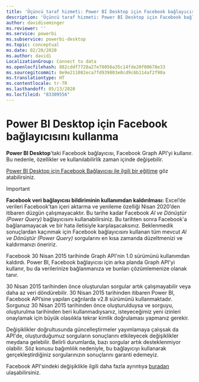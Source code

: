 ```yaml
---
title: 'Üçüncü taraf hizmeti: Power BI Desktop için Facebook bağlayıcısı'
description: 'Üçüncü taraf hizmeti: Power BI Desktop için Facebook bağlayıcısı'
author: davidiseminger
ms.reviewer: ''
ms.service: powerbi
ms.subservice: powerbi-desktop
ms.topic: conceptual
ms.date: 02/20/2020
ms.author: davidi
LocalizationGroup: Connect to data
ms.openlocfilehash: 882cddf7728a27e78056a35c14fde20f00678e33
ms.sourcegitcommit: 0e9e211082eca7fd939803e0cd9c6b114af2f90a
ms.translationtype: HT
ms.contentlocale: tr-TR
ms.lasthandoff: 05/13/2020
ms.locfileid: "83309556"
---
```

# <a name="use-the-facebook-connector-for-power-bi-desktop"></a>Power BI Desktop için Facebook bağlayıcısını kullanma
**Power BI Desktop**'taki Facebook bağlayıcısı, Facebook Graph API'yi kullanır. Bu nedenle, özellikler ve kullanılabilirlik zaman içinde değişebilir.

[Power BI Desktop için Facebook Bağlayıcısı ile ilgili bir eğitime](desktop-tutorial-facebook-analytics.md) göz atabilirsiniz.

> [!IMPORTANT]
> **Facebook veri bağlayıcısı bildiriminin kullanımdan kaldırılması:** Excel’de verileri Facebook’tan içeri aktarma ve yenileme özelliği Nisan 2020’den itibaren düzgün çalışmayacaktır. Bu tarihe kadar Facebook *Al ve Dönüştür (Power Query)* bağlayıcısını kullanabilirsiniz. Bu tarihten sonra Facebook'a bağlanamayacak ve bir hata iletisiyle karşılaşacaksınız. Beklenmedik sonuçlardan kaçınmak için Facebook bağlayıcısını kullanan tüm mevcut *Al ve Dönüştür (Power Query)* sorgularını en kısa zamanda düzeltmenizi ve kaldırmanızı öneririz.


Facebook 30 Nisan 2015 tarihinde Graph API'nin 1.0 sürümünü kullanımdan kaldırdı. Power BI, Facebook bağlayıcısı için arka planda Graph API'yi kullanır, bu da verilerinize bağlanmanıza ve bunları çözümlemenize olanak tanır.

30 Nisan 2015 tarihinden önce oluşturulan sorgular artık çalışmayabilir veya daha az veri döndürebilir. 30 Nisan 2015 tarihinden itibaren Power BI, Facebook API’sine yapılan çağrılarda v2.8 sürümünü kullanmaktadır. Sorgunuz 30 Nisan 2015 tarihinden önce oluşturulduysa ve sorguyu, oluşturulma tarihinden beri kullanmadıysanız, isteyeceğimiz yeni izinleri onaylamak için büyük olasılıkla tekrar kimlik doğrulaması yapmanız gerekir.

Değişiklikler doğrultusunda güncelleştirmeler yayımlamaya çalışsak da API'de, oluşturduğumuz sorguların sonuçlarını etkileyecek değişiklikler meydana gelebilir. Belirli durumlarda, bazı sorgular artık desteklenmiyor olabilir. Söz konusu bağımlılık nedeniyle, bu bağlayıcıyı kullanarak gerçekleştirdiğiniz sorgularınızın sonuçlarını garanti edemeyiz.

Facebook API'sindeki değişiklikle ilgili daha fazla ayrıntıya [buradan](https://developers.facebook.com/docs/apps/changelog#v2_0) ulaşabilirsiniz.

